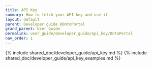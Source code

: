```yaml
---
title: API Key
summary: How to fetch your API key and use it
layout: default
parent: Developer guide @OntoPortal
grand_parent: User Guide
permalink: user_guide/developer_guide/api_key/OntoPortal
nav_order: 1
---
```




{% include shared_doc/developer_guide/api_key.md  %}
{% include shared_doc/developer_guide/api_key_examples.md  %}